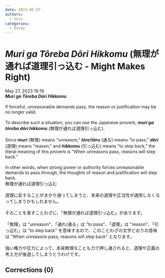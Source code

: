 ```yaml
---
date: 2023-05-27
authors:
  - toru
categories:
  - Essay
---
```


<h1 id="subject_show"><strong><em>Muri ga Tōreba Dōri Hikkomu</strong></em> (無理が通れば道理引っ込む - Might Makes Right)</h1>
<div class="date">May 27, 2023 16:19</div>
<div id="post"><div id="body_show_ori">
<strong><em>Muri ga Tōreba Dōri Hikkomu</strong></em><br/><br/>If forceful, unreasonable demands pass, the reason or justification may be no longer valid.<br/><br/>To describe such a situation, you can use the Japanese proverb, <strong><em>muri ga tōreba dōri hikkomu</em></strong> (無理が通れば道理引っ込む).<br/><br/>Since <strong><em>muri</em></strong> (無理) means "unreason," <strong><em>tōre/tōru</em></strong> (通る) means "to pass," <strong><em>dōri</em></strong> (道理) means "reason," and <strong><em>hikkomu</em></strong> (引っ込む) means "to step back," the literal meaning of this proverb is "When unreasons pass, reasons will step back."<br/><br/>In other words, when strong power or authority forces unreasonable demands to pass through, the thoughts of reason and justification will step back.
</div></div>

<!-- more -->

<div id="post_ja"><div id="body_show_mo">
無理が通れば道理引っ込む <br/><br/>道理に反することがまかり通ってしまうと、本来の道理や正当性が通用しなくなってしまうかもしれません。<br/><br/>そのことを表すことわざに、「無理が通れば道理引っ込む」があります。<br/><br/>「無理」は "unreason"、「通れ/通る」は "to pass"、「道理」は "reason"、「引っ込む」は "to step back" を意味するので、このことわざの文字どおりの意味は "When unreasons pass, reasons will step back" となります。<br/><br/>強い権力や圧力によって、本来無理なことも力で押し通されると、道理や正義の考え方が後退してしまうとうわけです。
</div></div>

## Corrections (0)
